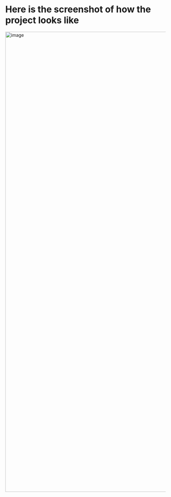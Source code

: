 # Here is the screenshot of how the project looks like
<img width="1440" alt="image" src="https://github.com/shamoon1997/HamRadioProject-1/assets/49757455/e7046a24-7ab6-40c5-bebd-b371679ebcdc">
